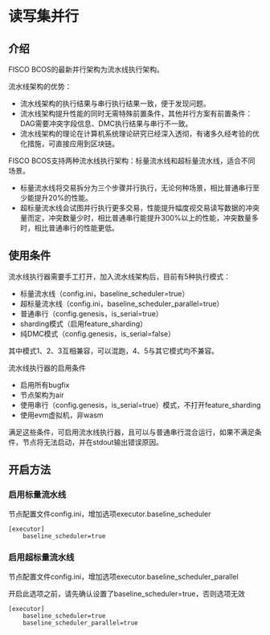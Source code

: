 # 读写集并行

## 介绍

FISCO BCOS的最新并行架构为流水线执行架构。

流水线架构的优势：
- 流水线架构的执行结果与串行执行结果一致，便于发现问题。
- 流水线架构提升性能的同时无需特殊前置条件，其他并行方案有前置条件：DAG需要冲突字段信息、DMC执行结果与串行不一致。
- 流水线架构的理论在计算机系统理论研究已经深入透彻，有诸多久经考验的优化措施，可直接应用到区块链。

FISCO BCOS支持两种流水线执行架构：标量流水线和超标量流水线，适合不同场景。
- 标量流水线将交易拆分为三个步骤并行执行，无论何种场景，相比普通串行至少能提升20%的性能。
- 超标量流水线会试图并行执行更多交易，性能提升幅度视交易读写数据的冲突量而定，冲突数量少时，相比普通串行能提升300%以上的性能，冲突数量多时，相比普通串行的性能更低。

## 使用条件

流水线执行器需要手工打开，加入流水线架构后，目前有5种执行模式：
- 标量流水线（config.ini，baseline_scheduler=true）
- 超标量流水线（config.ini，baseline_scheduler_parallel=true）
- 普通串行（config.genesis，is_serial=true）
- sharding模式（启用feature_sharding）
- 纯DMC模式（config.genesis，is_serial=false）

其中模式1、2、3互相兼容，可以混跑，4、5与其它模式均不兼容。

流水线执行器的启用条件
- 启用所有bugfix
- 节点架构为air
- 使用串行（config.genesis，is_serial=true）模式，不打开feature_sharding
- 使用evm虚拟机，非wasm

满足这些条件，可启用流水线执行器，且可以与普通串行混合运行，如果不满足条件，节点将无法启动，并在stdout输出错误原因。

## 开启方法

### 启用标量流水线

节点配置文件config.ini，增加选项executor.baseline_scheduler

```
[executor]
    baseline_scheduler=true
```

### 启用超标量流水线

节点配置文件config.ini，增加选项executor.baseline_scheduler_parallel

开启此选项之前，请先确认设置了baseline_scheduler=true，否则选项无效

```
[executor]
    baseline_scheduler=true
    baseline_scheduler_parallel=true
```


